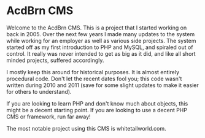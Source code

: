 AcdBrn CMS
===

Welcome to the AcdBrn CMS. This is a project that I started working on back
in 2005. Over the next few years I made many updates to the system while
working for an employer as well as various side projects. The system started
off as my first introduction to PHP and MySQL, and spiraled out of control. It
really was never intended to get as big as it did, and like all short minded
projects, suffered accordingly.

I mostly keep this around for historical purposes. It is almost entirely
procedural code. Don't let the recent dates fool you; this code wasn't written
during 2010 and 2011 (save for some slight updates to make it easier for others
to understand).

If you are looking to learn PHP and don't know much about objects, this might
be a decent starting point. If you are looking to use a decent PHP CMS or
framework, run far away!

The most notable project using this CMS is whitetailworld.com.
